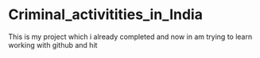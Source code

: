 # Criminal_activitities_in_India
This is my project which i already completed and now in am trying to learn working with github and hit
